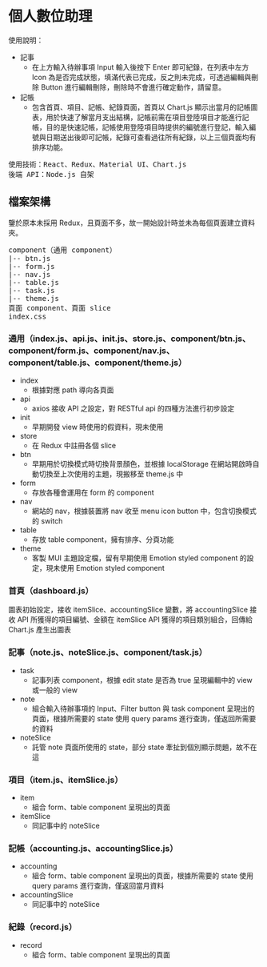 # 個人數位助理

使用說明：
* 記事
    * 在上方輸入待辦事項 Input 輸入後按下 Enter 即可紀錄，在列表中左方 Icon 為是否完成狀態，填滿代表已完成，反之則未完成，可透過編輯與刪除 Button 進行編輯刪除，刪除時不會進行確定動作，請留意。
* 記帳
    * 包含首頁、項目、記帳、紀錄頁面，首頁以 Chart.js 顯示出當月的記帳圖表，用於快速了解當月支出結構，記帳前需在項目登陸項目才能進行記帳，目的是快速記帳，記帳使用登陸項目時提供的編號進行登記，輸入編號與日期送出後即可記帳，紀錄可查看過往所有紀錄，以上三個頁面均有排序功能。
<pre>
使用技術：React、Redux、Material UI、Chart.js
後端 API：Node.js 自架
</pre>

## 檔案架構

鑒於原本未採用 Redux，且頁面不多，故一開始設計時並未為每個頁面建立資料夾。
<pre>
component（通用 component）
|-- btn.js
|-- form.js
|-- nav.js
|-- table.js
|-- task.js
|-- theme.js
頁面 component、頁面 slice
index.css
</pre>

### 通用（index.js、api.js、init.js、store.js、component/btn.js、component/form.js、component/nav.js、component/table.js、component/theme.js）

* index
    * 根據對應 path 導向各頁面
* api
    * axios 接收 API 之設定，對 RESTful api 的四種方法進行初步設定
* init
    * 早期開發 view 時使用的假資料，現未使用
* store
    * 在 Redux 中註冊各個 slice
* btn
    * 早期用於切換模式時切換背景顏色，並根據 localStorage 在網站開啟時自動切換至上次使用的主題，現搬移至 theme.js 中
* form
    * 存放各種會運用在 form 的 component
* nav
    * 網站的 nav，根據裝置將 nav 收至 menu icon button 中，包含切換模式的 switch
* table
    * 存放 table component，擁有排序、分頁功能
* theme
    * 客製 MUI 主題設定檔，留有早期使用 Emotion styled component 的設定，現未使用 Emotion styled component

### 首頁（dashboard.js）

圖表初始設定，接收 itemSlice、accountingSlice 變數，將 accountingSlice 接收 API 所獲得的項目編號、金額在 itemSlice API 獲得的項目類別組合，回傳給 Chart.js 產生出圖表

### 記事（note.js、noteSlice.js、component/task.js）

* task
    * 記事列表 component，根據 edit state 是否為 true 呈現編輯中的 view 或一般的 view
* note
    * 組合輸入待辦事項的 Input、Filter button 與 task component 呈現出的頁面，根據所需要的 state 使用 query params 進行查詢，僅返回所需要的資料
* noteSlice
    * 託管 note 頁面所使用的 state，部分 state 牽扯到個別顯示問題，故不在這

### 項目（item.js、itemSlice.js）

* item
    * 組合 form、table component 呈現出的頁面
* itemSlice
    * 同記事中的 noteSlice

### 記帳（accounting.js、accountingSlice.js）

* accounting
    * 組合 form、table component 呈現出的頁面，根據所需要的 state 使用 query params 進行查詢，僅返回當月資料
* accountingSlice
    * 同記事中的 noteSlice

### 紀錄（record.js）

* record
    * 組合 form、table component 呈現出的頁面
